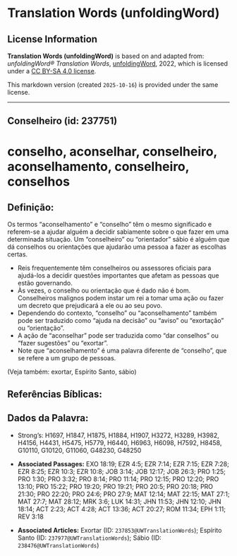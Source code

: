 # Translation Words (unfoldingWord)

## License Information

**Translation Words (unfoldingWord)** is based on and adapted from: _unfoldingWord® Translation Words_, [unfoldingWord](https://unfoldingword.org/utw), 2022, which is licensed under a [CC BY-SA 4.0 license](https://creativecommons.org/licenses/by-sa/4.0/legalcode.en).

This markdown version (created `2025-10-16`) is provided under the same license.



--------------------------------

## Conselheiro (id: 237751)

conselho, aconselhar, conselheiro, aconselhamento, conselheiro, conselhos
=========================================================================

Definição:
----------

Os termos “aconselhamento” e “conselho” têm o mesmo significado e referem\-se a ajudar alguém a decidir sabiamente sobre o que fazer em uma determinada situação. Um “conselheiro” ou “orientador” sábio é alguém que dá conselhos ou orientações que ajudarão uma pessoa a fazer as escolhas certas. 

* Reis frequentemente têm conselheiros ou assessores oficiais para ajudá\-los a decidir questões importantes que afetam as pessoas que estão governando.
* Às vezes, o conselho ou orientação que é dado não é bom. Conselheiros malignos podem instar um rei a tomar uma ação ou fazer um decreto que prejudicará a ele ou ao seu povo.
* Dependendo do contexto, “conselho” ou “aconselhamento” também pode ser traduzido como “ajuda na decisão” ou “aviso” ou “exortação” ou “orientação”.
* A ação de “aconselhar” pode ser traduzida como “dar conselhos” ou “fazer sugestões” ou “exortar”.
* Note que “aconselhamento” é uma palavra diferente de “conselho”, que se refere a um grupo de pessoas.

(Veja também: exortar, Espírito Santo, sábio)

Referências Bíblicas:
---------------------

Dados da Palavra:
-----------------

* Strong’s: H1697, H1847, H1875, H1884, H1907, H3272, H3289, H3982, H4156, H4431, H5475, H5779, H6440, H6963, H6098, H7592, H8458, G10110, G10120, G11060, G48230, G48250

* **Associated Passages:** EXO 18:19; EZR 4:5; EZR 7:14; EZR 7:15; EZR 7:28; EZR 8:25; EZR 10:3; EZR 10:8; JOB 3:14; JOB 12:17; JOB 26:3; PRO 1:25; PRO 1:30; PRO 3:32; PRO 8:14; PRO 11:14; PRO 12:15; PRO 12:20; PRO 13:10; PRO 15:22; PRO 19:20; PRO 19:21; PRO 20:5; PRO 20:18; PRO 21:30; PRO 22:20; PRO 24:6; PRO 27:9; MAT 12:14; MAT 22:15; MAT 27:1; MAT 27:7; MAT 28:12; MRK 3:6; LUK 14:31; JHN 11:53; JHN 12:10; JHN 18:14; ACT 2:23; ACT 4:28; ACT 13:36; ACT 20:27; ROM 11:34; EPH 1:11; REV 3:18
* **Associated Articles:** Exortar (ID: `237853@UWTranslationWords`); Espírito Santo (ID: `237977@UWTranslationWords`); Sábio (ID: `238476@UWTranslationWords`)

